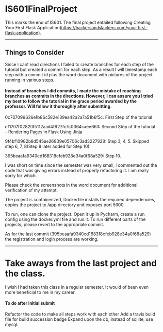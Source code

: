 # IS601FinalProject

This marks the end of IS601. The final project entailed following Creating Your First Flask Application(https://hackersandslackers.com/your-first-flask-application).

-------  
## Things to Consider

Since I cant read directions I failed to create branches for each step of the tutorial but created a commit for each step.
As a result I will timestamp each step with a commit id plus the word document with pictures of the project running in various steps.

#### Instead of branches I did commits, I made the mistake of reaching branches as commits in the directions. However, I can assure you I tried my best to follow the tutorial in the grace period awarded by the professor. Will follow it thoroughly after submitting. 

0c707099626e1b86c582e139ea42a2a7a51b6f5c: First Step of the tutorial

cf1707f02820f5112aad4f927fc7c0364caee663: Second Step of the tutorial - Rendering Pages in Flask Using Jinja

9f4bf10982b8d545ae26839e05706c3ad3227928: Step 3, 4, 5. Skipped step 6, 7, 8(Step 8 later added for Step 10)

395beaafa9340cd168318cfeb928e34a0f68a529: Step 10. 

I was short on time since the semester was very small, I commented out the code that was giving errors instead of properly refactoring it. I am really sorry for which. 

Please check the screenshots in the word document for additional verification of my attempt. 


The project is containerized, Dockerfile installs the required dependencies, copies the project to /app directory and exposes port 5000. 

To run, one can clone the project. Open it up in Pycharm, create a run config using the docker.yml file and run it. 
To run different parts of the projects, please revert to the appropriate commit. 

As for the last commit (395beaafa9340cd168318cfeb928e34a0f68a529) the registration and login process are working. 

------ 

# Take aways from the last project and the class.

I wish I had taken this class in a regular semester. It would of been even more beneficial to me in my career. 

#### To do after initial submit
Refactor the code to make all steps work with each other
Add a travis build file for build succession badge
Expand upon the db, instead of sqllite, use mysql. 
